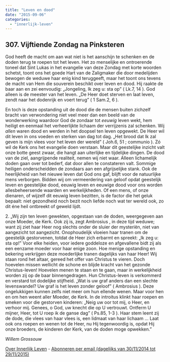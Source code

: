 ```yaml
---
title: "Leven en dood"
date: "2015-09-06"
categories: 
  - "innerlijk-leven"
---
```


## 307\. Vijftiende Zondag na Pinksteren

God heeft de macht om aan wat niet is het aanschijn te schenken en de doden terug te roepen tot het leven. Het zo menselijke en ontroerende toneel dat Sint Lukas in het evangelie van deze Zondag met korte woorden schetst, toont ons het goede Hart van de Zaligmaker die door medelijden bewogen de weduwe haar enig kind teruggeeft, maar het toont ons tevens de macht van Hem die souverein beschikt over leven en dood. Hij raakte de baar aan en zei eenvoudig: „Jongeling, Ik zeg u: sta op” ( Lk.7, 14 ). God alleen is de meester van het leven. „De Heer doet sterven en laat leven, zendt naar het dodenrijk en voert terug” ( 1 Sam.2, 6 ).

En toch is deze opstanding uit de dood die de mensen buiten zichzelf bracht van verwondering niet veel meer dan een beeld van de wonderwerking waardoor God de zondaar tot _eeuwig_ leven wekt, hem heiligt en eenmaal het verheerlijkte lichaam der verrijzenis zal schenken. Wij _allen_ waren dood en werden in het doopsel ten leven opgewekt. De Heer wil dit leven in ons voeden en sterken van dag tot dag. „Het brood dat Ik zal geven is mijn vlees voor het leven der wereld” ( Joh.6, 51 ; communio ). Zó wil de Kerk ons het evangelie doen verstaan. Maar dit geestelijke inzicht valt onze botte geest zwaar, die hangt aan uiterlijke en tijdelijke dingen. De dood van de ziel, aangrijpende realiteit, nemen wij niet waar. Alleen lichamelijk doden gaan over tot bederf, dat door allen te constateren valt. Sommige heiligen onderscheidden de zondaars aan een afgrijselijke stank. Ook de heerlijkheid van het nieuwe leven dat God ons gaf, blijft voor de natuurlijke mens verborgen. Bidden wij om vermeerdering van geloof opdat geestelijk leven en geestelijke dood, eeuwig leven en eeuwige dood voor ons worden allesbeheersende waarden en werkelijkheden. Of een mens, of onze dienaren, of wijzelf dit eeuwig leven bezitten, is de factor die het geluk bepaalt: niet gezondheid noch bezit noch liefde noch wat ter wereld ook, zo dit éne heil ontbreekt of geweld lijdt.

2\. „Wij zijn ten leven gewekten, opgestaan van de doden, weergegeven aan onze Moeder, de Kerk. Ook zij is, zegt Ambrosius , in deze tijd weduwe; want zij ziet haar Heer nog slechts onder de sluier der mysteriën, niet van aangezicht tot aangezicht. Onophoudelijk vloeien haar tranen om de geestelijk gestorvenen, totdat de Heer zich erbarmt en spreekt: „Ik zeg u: sta op!” Voor elke heiden, voor iedere goddeloze en afgevallene bidt zij als een eenzame moeder voor haar enige zoon. Hoe menige opstanding en bekering verkrijgen deze moederlijke tranen dagelijks van haar Heer! Wij staan rond het altaar, gereed het offer van Christus te vieren. Doch hoevelen missen wellicht de schone en blijde kracht van het gezonde Christus-leven! Hoevelen menen te staan en te gaan, maar in werkelijkheid worden zij op de baar binnengedragen. Hun Christus-leven is verkommerd en verstard tot dodelijke stijfheid. „Wat is uw graf anders dan een slechte levenswandel? Uw graf is het leven zonder geloof” ( Ambrosius ). Deze ongelukkigen kunnen zelfs niet meer om hun ellende wenen. Maar voor hen en om hen weent aller Moeder, de Kerk. In de introitus klinkt haar roepen en smeken voor die gestorven kinderen: „Neig uw oor tot mij, o Heer, en verhoor mij. Genees, o God, uw knecht die op U vertrouwt. Ontferm U mijner, Heer, tot U roep ik de ganse dag” ( Ps.85, 1-3 ). Haar stem leent zij de dode, die vlees van haar vlees is, een lidmaat van haar lichaam … Laat ook ons roepen en wenen tot de Heer, nu Hij tegenwoordig is, opdat Hij onze broeders, de kinderen der Kerk, van de doden moge opwekken.”

_Willem Grossouw_

[Over Innerlijk Leven](/blog/een-jaar-lang-innerlijk-leven-op-geloven-leren/) - [Abonneren per email (dagelijks van 30/11/2014 tot 29/11/2015)](http://eepurl.com/9P3DT)
